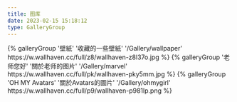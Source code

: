 ```yaml
---
title: 图库
date: 2023-02-15 15:18:12
type: GalleryGroup
---
```


<div class="gallery-group-main">
{% galleryGroup '壁紙' '收藏的一些壁紙' '/Gallery/wallpaper' https://w.wallhaven.cc/full/z8/wallhaven-z8l37o.jpg %}
{% galleryGroup '老师您好' '關於老师的图片' '/Gallery/marvel' https://w.wallhaven.cc/full/pk/wallhaven-pky5mm.jpg %}
{% galleryGroup 'OH MY Avatars' '關於Avatars的圖片' '/Gallery/ohmygirl' https://w.wallhaven.cc/full/p9/wallhaven-p981lp.png %}
</div>
